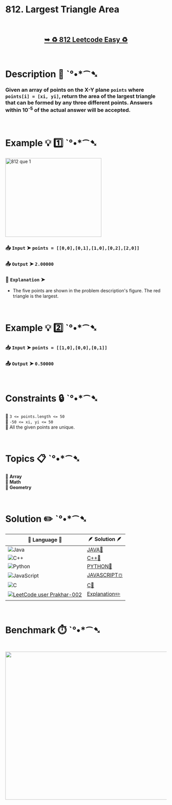 # 812. Largest Triangle Area

</br>

<h2 align="center"> 

<a href="https://leetcode.com/problems/largest-triangle-area/description/?envType=daily-question&envId=2025-09-27"><strong>➥ ♻️ 812 Leetcode Easy ♻️ </strong></a>
</h2>

</br>

# Description 📜 ˋ°•*⁀➷

### Given an array of points on the X-Y plane `points` where `points[i] = [xi, yi]`, return the area of the largest triangle that can be formed by any three different points. Answers within 10<sup>-5</sup> of the actual answer will be accepted.

</br>

# Example 💡 1️⃣ ˋ°•*⁀➷

<img width="300" height="246" alt="812 que 1" src="https://github.com/user-attachments/assets/82bdd020-d691-4a46-b43b-e84025004f83" />

  ### 📥 `Input`  ➤ `points = [[0,0],[0,1],[1,0],[0,2],[2,0]]`

  ### 📤 `Output`  ➤ `2.00000`

  ### 🔦 `Explanation`  ➤

  - The five points are shown in the problem description's figure. The red triangle is the largest.

</br>

# Example 💡 2️⃣ ˋ°•*⁀➷

  ### 📥 `Input`  ➤ `points = [[1,0],[0,0],[0,1]]`

  ### 📤 `Output`  ➤ `0.50000`

</br>

# Constraints 🔒 ˋ°•*⁀➷

🔹 `3 <= points.length <= 50` </br>
🔹 `-50 <= xi, yi <= 50` </br>
🔹 All the given points are unique. </br>

</br>

# Topics 📋 ˋ°•*⁀➷

🔸 **Array** </br>
🔸 **Math** </br>
🔸 **Geometry** </br>

</br>

# Solution ✏️ ˋ°•*⁀➷

| 📒 Language 📒  | 🪶 Solution 🪶 |
| ------------- | ------------- |
|  ![Java](https://img.shields.io/badge/java-%23ED8B00.svg?style=for-the-badge&logo=openjdk&logoColor=white)  | [JAVA🍁]() |
|  ![C++](https://img.shields.io/badge/c++-%2300599C.svg?style=for-the-badge&logo=c%2B%2B&logoColor=white)  | [C++🎲]()  |
|  ![Python](https://img.shields.io/badge/python-3670A0?style=for-the-badge&logo=python&logoColor=ffdd54)    | [PYTHON🍰]() |
| ![JavaScript](https://img.shields.io/badge/javascript-%23323330.svg?style=for-the-badge&logo=javascript&logoColor=%23F7DF1E)   | [JAVASCRIPT☃️]() |
|   ![C](https://img.shields.io/badge/c-%2300599C.svg?style=for-the-badge&logo=c&logoColor=white)   | [C💖]()  |
| [![LeetCode user Prakhar-002](https://img.shields.io/badge/dynamic/json?style=for-the-badge&labelColor=black&color=%23ffa116&label=Solved&query=solvedOverTotal&url=https%3A%2F%2Fleetcode-badge.vercel.app%2Fapi%2Fusers%2FPrakhar-002&logo=leetcode&logoColor=yellow)](https://leetcode.com/Prakhar-002/)  | [Explanation✏️]() |

</br>

# Benchmark ⏱️ ˋ°•*⁀➷

<h1  align="center" >

<img src ="" width = "700px" height="462px" />

</h1>
